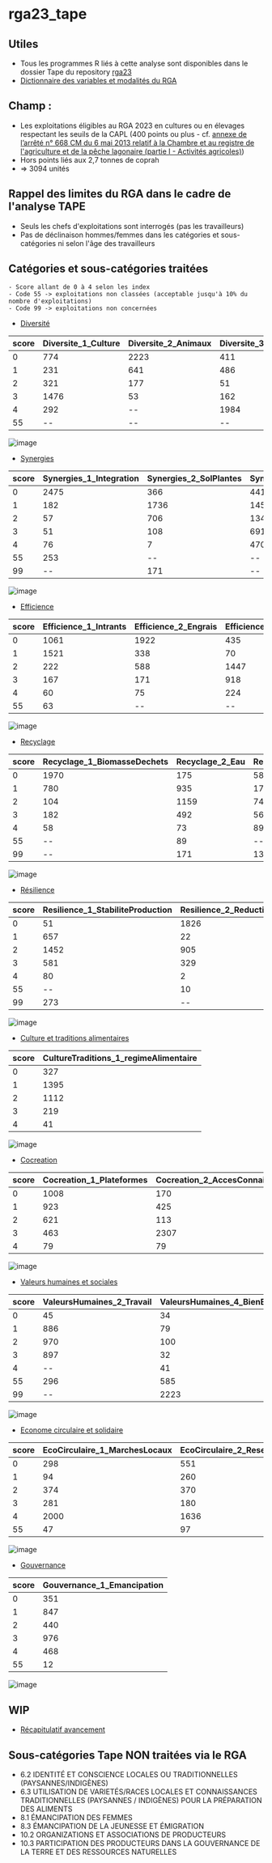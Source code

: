 # rga23_tape

## Utiles
- Tous les programmes R liés à cette analyse sont disponibles dans le dossier Tape du repository [rga23](https://github.com/nathalieDubreu/rga23) 
- [Dictionnaire des variables et modalités du RGA](https://docs.google.com/spreadsheets/d/16DxQiRkNIRXOBTypMM7NZsaku60rkBLX/edit?usp=sharing&ouid=111896801001167457308&rtpof=true&sd=true)

## **Champ** : 
- Les exploitations éligibles au RGA 2023 en cultures ou en élevages respectant les seuils de la CAPL (400 points ou plus - cf. [annexe de l’arrêté n° 668 CM du 6 mai 2013 relatif à la Chambre et au registre de l'agriculture et de la pêche lagonaire (partie I - Activités agricoles)](2023_06_08_maj_Annexe.pdf))
- Hors points liés aux 2,7 tonnes de coprah
- => 3094 unités

## Rappel des limites du RGA dans le cadre de l'analyse TAPE
- Seuls les chefs d'exploitations sont interrogés (pas les travailleurs) 
- Pas de déclinaison hommes/femmes dans les catégories et sous-catégories ni selon l'âge des travailleurs

## Catégories et sous-catégories traitées
    - Score allant de 0 à 4 selon les index
    - Code 55 -> exploitations non classées (acceptable jusqu'à 10% du nombre d'exploitations)
    - Code 99 -> exploitations non concernées

- [Diversité](CriteresCategories/1-Diversity.md)
    
| score | Diversite_1_Culture | Diversite_2_Animaux | Diversite_3_Arbres | Diversite_4_Activite |
|-------|----------------------|---------------------|--------------------|-----------------------|
| 0     | 774                  | 2223                | 411                | 879                   |
| 1     | 231                  | 641                 | 486                | 620                   |
| 2     | 321                  | 177                 | 51                 | 978                   |
| 3     | 1476                 | 53                  | 162                | 336                   |
| 4     | 292                  | --                  | 1984               | 238                   |
| 55    | --                   | --                  | --                 | 43                    |

![image](Graphiques/scoresDiversite.png)

- [Synergies](CriteresCategories/2-Synergies.md)
      
| score | Synergies_1_Integration | Synergies_2_SolPlantes | Synergies_3_IntegrationArbres | Synergies_4_Connectivite |
|-------|-------------------------|------------------------|-------------------------------|--------------------------|
| 0     | 2475                    | 366                    | 441                           | 522                      |
| 1     | 182                     | 1736                   | 145                           | 1027                     |
| 2     | 57                      | 706                    | 1347                          | 959                      |
| 3     | 51                      | 108                    | 691                           | 378                      |
| 4     | 76                      | 7                      | 470                           | 208                      |
| 55    | 253                     | --                     | --                            | --                       |
| 99    | --                      | 171                    | --                            | --                       |

![image](Graphiques/scoresSynergies.png)

- [Efficience](CriteresCategories/3-Efficience.md)
 
| score | Efficience_1_Intrants | Efficience_2_Engrais | Efficience_3_Pesticides | Efficience_4_ProductiviteBesoins |
|-------|------------------------|----------------------|-------------------------|----------------------------------|
| 0     | 1061                   | 1922                 | 435                     | 906                              |
| 1     | 1521                   | 338                  | 70                      | 59                               |
| 2     | 222                    | 588                   | 1447                    | 637                              |
| 3     | 167                    | 171                  | 918                     | 985                              |
| 4     | 60                     | 75                   | 224                     | 507                              |
| 55    | 63                     | --                   | --                      | --                               |

![image](Graphiques/scoresEfficience.png)

- [Recyclage](CriteresCategories/4-Recyclage.md)

| score | Recyclage_1_BiomasseDechets | Recyclage_2_Eau | Recyclage_3_GrainesRaces | Recyclage_4_Energie |
|-------|------------------------------|-----------------|--------------------------|---------------------|
| 0     | 1970                         | 175             | 583                      | 2939                |
| 1     | 780                          | 935             | 171                      | 28                  |
| 2     | 104                          | 1159             | 74                       | 25                  |
| 3     | 182                          | 492              | 56                       | 44                  |
| 4     | 58                           | 73              | 898                      | 58                  |
| 55    | --                           | 89              | --                       | --                  |
| 99    | --                           | 171             | 1312                     | --                  |

![image](Graphiques/scoresRecyclage.png)

- [Résilience](CriteresCategories/5-Resilience.md)

| score | Resilience_1_StabiliteProduction | Resilience_2_ReductionVulnerabilite |
|-------|----------------------------------|-------------------------------------|
| 0     | 51                                | 1826                                |
| 1     | 657                               | 22                                  |
| 2     | 1452                              | 905                                 |
| 3     | 581                               | 329                                 |
| 4     | 80                                | 2                                   |
| 55    | --                                | 10                                  |
| 99    | 273                               | --                                  |


![image](Graphiques/scoresResilience.png)

- [Culture et traditions alimentaires](CriteresCategories/6-CultureTraditions.md)

| score | CultureTraditions_1_regimeAlimentaire   |
|-------|-----|
| 0     | 327 |
| 1     | 1395|
| 2     | 1112|
| 3     | 219 |
| 4     | 41  |

![image](Graphiques/scoresCultureTraditions.png)

- [Cocreation](CriteresCategories/7-Cocreation.md)

| score | Cocreation_1_Plateformes | Cocreation_2_AccesConnaissances | Cocreation_3_Participation |
|-------|--------------------------|---------------------------------|----------------------------|
| 0     | 1008                     | 170                             | 2162                       |
| 1     | 923                      | 425                             | 330                        |
| 2     | 621                      | 113                             | 281                        |
| 3     | 463                      | 2307                            | 189                        |
| 4     | 79                       | 79                              | 132                        |

![image](Graphiques/scoresCocreation.png)

- [Valeurs humaines et sociales](CriteresCategories/8-ValeursHumainesSociales.md)

| score | ValeursHumaines_2_Travail | ValeursHumaines_4_BienEtreAnimal |
|-------|----------------------------|----------------------------------|
| 0     | 45                         | 34                               |
| 1     | 886                        | 79                               |
| 2     | 970                        | 100                              |
| 3     | 897                        | 32                               |
| 4     | --                         | 41                               |
| 55    | 296                        | 585                              |
| 99    | --                         | 2223                             |

![image](Graphiques/scoresValeursHumaines.png)

- [Econome circulaire et solidaire](CriteresCategories/9-EconomieCirculaire.md)

| score | EcoCirculaire_1_MarchesLocaux | EcoCirculaire_2_ReseauxProducteurs | EcoCirculaire_3_SystAlimLocal |
|-------|--------------------------------|-------------------------------------|-------------------------------|
| 0     | 298                            | 551                                 | 1213                          |
| 1     | 94                             | 260                                 | 738                           |
| 2     | 374                            | 370                                 | 594                           |
| 3     | 281                            | 180                                 | 184                           |
| 4     | 2000                           | 1636                                | 143                           |
| 55    | 47                             | 97                                  | 222                           |

![image](Graphiques/scoresEcoCirculaire.png)

- [Gouvernance](CriteresCategories/10-Gouvernance.md)

| score | Gouvernance_1_Emancipation |
|-------|----------------------------|
| 0     | 351                        |
| 1     | 847                        |
| 2     | 440                        |
| 3     | 976                        |
| 4     | 468                        |
| 55    | 12                         |

![image](Graphiques/scoresGouvernance.png)

## WIP
- [Récapitulatif avancement](Recapitulatif.md)

## Sous-catégories Tape NON traitées via le RGA

- 6.2 IDENTITÉ ET CONSCIENCE LOCALES OU TRADITIONNELLES (PAYSANNES/INDIGÈNES)
- 6.3 UTILISATION DE VARIETÉS/RACES LOCALES ET CONNAISSANCES TRADITIONNELLES (PAYSANNES / INDIGÈNES) POUR LA PRÉPARATION DES ALIMENTS
- 8.1 ÉMANCIPATION DES FEMMES
- 8.3 ÉMANCIPATION DE LA JEUNESSE ET ÉMIGRATION
- 10.2 ORGANIZATIONS ET ASSOCIATIONS DE PRODUCTEURS
- 10.3 PARTICIPATION DES PRODUCTEURS DANS LA GOUVERNANCE DE LA TERRE ET DES RESSOURCES NATURELLES


